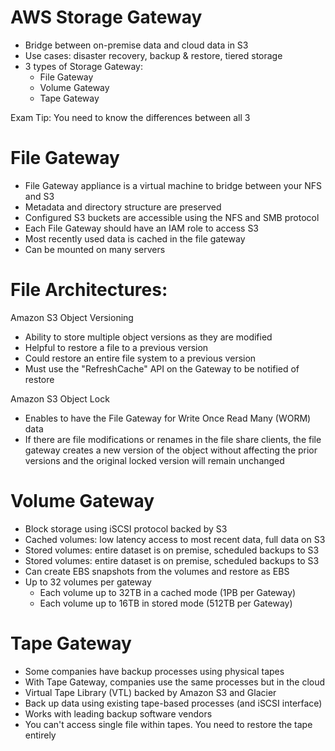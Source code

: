 # AWS Storage Gateway

- Bridge between on-premise data and cloud data in S3
- Use cases: disaster recovery, backup & restore, tiered storage
- 3 types of Storage Gateway:
  - File Gateway
  - Volume Gateway
  - Tape Gateway

Exam Tip: You need to know the differences between all 3

# File Gateway
- File Gateway appliance is a virtual machine to bridge between your NFS and S3
- Metadata and directory structure are preserved
- Configured S3 buckets are accessible using the NFS and SMB protocol
- Each File Gateway should have an IAM role to access S3
- Most recently used data is cached in the file gateway
- Can be mounted on many servers

# File Architectures:

Amazon S3 Object Versioning
- Ability to store multiple object versions as they are modified
- Helpful to restore a file to a previous version
- Could restore an entire file system to a previous version
- Must use the "RefreshCache" API on the Gateway to be notified of restore

Amazon S3 Object Lock
- Enables to have the File Gateway for Write Once Read Many (WORM) data
- If there are file modifications or renames in the file share clients, the file gateway creates a new version of the object without affecting the prior versions and the original locked version will remain unchanged


# Volume Gateway

- Block storage using iSCSI protocol backed by S3
- Cached volumes: low latency access to most recent data, full data on S3
- Stored volumes: entire dataset is on premise, scheduled backups to S3
- Stored volumes: entire dataset is on premise, scheduled backups to S3
- Can create EBS snapshots from the volumes and restore as EBS
- Up to 32 volumes per gateway
  - Each volume up to 32TB in a cached mode (1PB per Gateway)
  - Each volume up to 16TB in stored mode (512TB per Gateway)

# Tape Gateway

- Some companies have backup processes using physical tapes
- With Tape Gateway, companies use the same processes but in the cloud
- Virtual Tape Library (VTL) backed by Amazon S3 and Glacier
- Back up data using existing tape-based processes (and iSCSI interface)
- Works with leading backup software vendors
- You can't access single file within tapes. You need to restore the tape entirely
